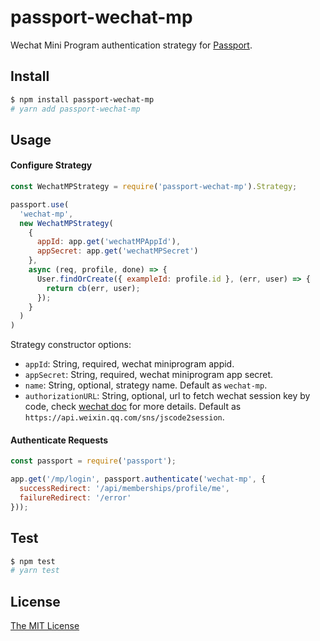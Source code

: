 # passport-wechat-mp

Wechat Mini Program authentication strategy for [Passport](http://passportjs.org/).

## Install

```bash
$ npm install passport-wechat-mp
# yarn add passport-wechat-mp
```
## Usage

#### Configure Strategy

```js
const WechatMPStrategy = require('passport-wechat-mp').Strategy;

passport.use(
  'wechat-mp',
  new WechatMPStrategy(
    {
      appId: app.get('wechatMPAppId'),
      appSecret: app.get('wechatMPSecret')
    },
    async (req, profile, done) => {
      User.findOrCreate({ exampleId: profile.id }, (err, user) => {
        return cb(err, user);
      });
    }
  )
)
```

Strategy constructor options:
- `appId`: String, required, wechat miniprogram appid.
- `appSecret`: String, required, wechat miniprogram app secret.
- `name`: String, optional, strategy name. Default as `wechat-mp`.
- `authorizationURL`: String, optional, url to fetch wechat session key by code, check [wechat doc](https://developers.weixin.qq.com/miniprogram/dev/api-backend/open-api/login/auth.code2Session.html) for more details. Default as `https://api.weixin.qq.com/sns/jscode2session`.


#### Authenticate Requests

```js
const passport = require('passport');

app.get('/mp/login', passport.authenticate('wechat-mp', {
  successRedirect: '/api/memberships/profile/me',
  failureRedirect: '/error'
}));
```

## Test

```bash
$ npm test
# yarn test
```

## License

[The MIT License](http://opensource.org/licenses/MIT)
